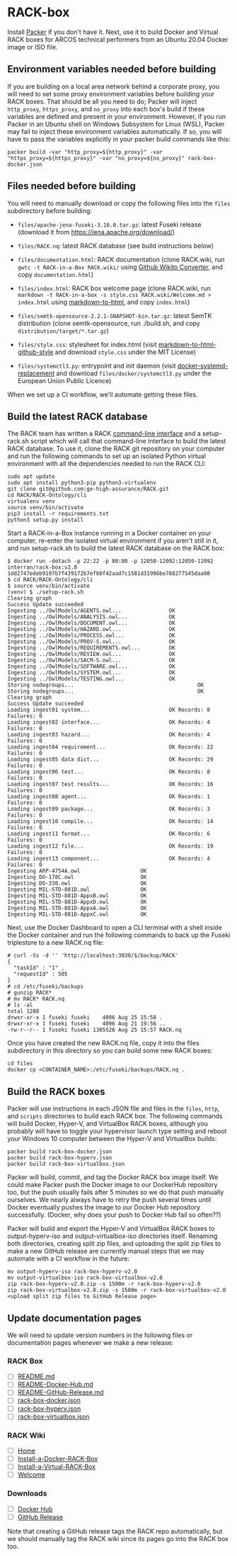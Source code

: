 # RACK-box

Install [Packer](https://www.packer.io/) if you don't have it.  Next,
use it to build Docker and Virtual RACK boxes for ARCOS technical
performers from an Ubuntu 20.04 Docker image or ISO file.

## Environment variables needed before building

If you are building on a local area network behind a corporate proxy,
you will need to set some proxy environment variables before building
your RACK boxes.  That should be all you need to do; Packer will
inject `http_proxy`, `https_proxy`, and `no_proxy` into each box's
build if these variables are defined and present in your environment.
However, if you run Packer in an Ubuntu shell on Windows Subsystem for
Linux (WSL), Packer may fail to inject these environment variables
automatically.  If so, you will have to pass the variables explicitly
in your packer build commands like this:

`packer build -var "http_proxy=${http_proxy}" -var "https_proxy=${https_proxy}" -var "no_proxy=${no_proxy}" rack-box-docker.json`

## Files needed before building

You will need to manually download or copy the following files into
the `files` subdirectory before building:

- `files/apache-jena-fuseki-3.16.0.tar.gz`: latest Fuseki release
  (download it from <https://jena.apache.org/download/>)

- `files/RACK.nq`: latest RACK database (see build instructions below)

- `files/documentation.html`: RACK documentation (clone RACK.wiki, run
  `gwtc -t RACK-in-a-Box RACK.wiki/` using [Github Wikito
  Converter](https://github.com/yakivmospan/github-wikito-converter),
  and copy `documentation.html`)

- `files/index.html`: RACK box welcome page (clone RACK.wiki, run
  `markdown -t RACK-in-a-box -s style.css RACK.wiki/Welcome.md >
  index.html` using
  [markdown-to-html](https://github.com/cwjohan/markdown-to-html), and
  copy `index.html`)

- `files/semtk-opensource-2.2.1-SNAPSHOT-bin.tar.gz`: latest SemTK
  distribution (clone semtk-opensource, run ./build.sh, and copy
  `distribution/target/*.tar.gz`)

- `files/style.css`: stylesheet for index.html (visit
  [markdown-to-html-github-style](https://github.com/KrauseFx/markdown-to-html-github-style)
  and download `style.css` under the MIT License)

- `files/systemctl3.py`: entrypoint and init daemon (visit
  [docker-systemd-replacement](https://github.com/gdraheim/docker-systemctl-replacement)
  and download `files/docker/systemctl3.py` under the European Union
  Public Licence)

When we set up a CI workflow, we'll automate getting these files.

## Build the latest RACK database

The RACK team has written a RACK [command-line
interface](https://github.com/ge-high-assurance/RACK/tree/master/RACK-Ontology/cli)
and a setup-rack.sh script which will call that command-line interface
to build the latest RACK database.  To use it, clone the RACK git
repository on your computer and run the following commands to set up
an isolated Python virtual environment with all the dependencies
needed to run the RACK CLI:

```shell
sudo apt update
sudo apt install python3-pip python3-virtualenv
git clone git@github.com:ge-high-assurance/RACK.git
cd RACK/RACK-Ontology/cli
virtualenv venv
source venv/bin/activate
pip3 install -r requirements.txt
python3 setup.py install
```

Start a RACK-in-a-Box instance running in a Docker container on your
computer, re-enter the isolated virtual environment if you aren't
still in it, and run setup-rack.sh to build the latest RACK database
on the RACK box:

```shell
$ docker run -detach -p 22:22 -p 80:80 -p 12050-12092:12050-12092 interran/rack-box:v2.0
1dd2747edeb9197b7f439172b7ef60f42aad7c1581d31996be788277545daa90
$ cd RACK/RACK-Ontology/cli
$ source venv/bin/activate
(venv) $ ./setup-rack.sh
Clearing graph
Success Update succeeded
Ingesting ../OwlModels/AGENTS.owl...               OK
Ingesting ../OwlModels/ANALYSIS.owl...             OK
Ingesting ../OwlModels/DOCUMENT.owl...             OK
Ingesting ../OwlModels/HAZARD.owl...               OK
Ingesting ../OwlModels/PROCESS.owl...              OK
Ingesting ../OwlModels/PROV-S.owl...               OK
Ingesting ../OwlModels/REQUIREMENTS.owl...         OK
Ingesting ../OwlModels/REVIEW.owl...               OK
Ingesting ../OwlModels/SACM-S.owl...               OK
Ingesting ../OwlModels/SOFTWARE.owl...             OK
Ingesting ../OwlModels/SYSTEM.owl...               OK
Ingesting ../OwlModels/TESTING.owl...              OK
Storing nodegroups...                                       OK
Storing nodegroups...                                       OK
Clearing graph
Success Update succeeded
Loading ingest01 system...                         OK Records: 8       Failures: 0
Loading ingest02 interface...                      OK Records: 4       Failures: 0
Loading ingest03 hazard...                         OK Records: 4       Failures: 0
Loading ingest04 requirement...                    OK Records: 22      Failures: 0
Loading ingest05 data dict...                      OK Records: 29      Failures: 0
Loading ingest06 test...                           OK Records: 8       Failures: 0
Loading ingest07 test results...                   OK Records: 16      Failures: 0
Loading ingest08 agent...                          OK Records: 1       Failures: 0
Loading ingest09 package...                        OK Records: 3       Failures: 0
Loading ingest10 compile...                        OK Records: 14      Failures: 0
Loading ingest11 format...                         OK Records: 6       Failures: 0
Loading ingest12 file...                           OK Records: 19      Failures: 0
Loading ingest13 component...                      OK Records: 4       Failures: 0
Ingesting ARP-4754A.owl                   OK
Ingesting DO-178C.owl                     OK
Ingesting DO-330.owl                      OK
Ingesting MIL-STD-881D.owl                OK
Ingesting MIL-STD-881D-AppxB.owl          OK
Ingesting MIL-STD-881D-AppxD.owl          OK
Ingesting MIL-STD-881D-AppxA.owl          OK
Ingesting MIL-STD-881D-AppxC.owl          OK
```

Next, use the Docker Dashboard to open a CLI terminal with a shell
inside the Docker container and run the following commands to back up
the Fuseki triplestore to a new RACK.nq file:

```shell
# curl -Ss -d '' 'http://localhost:3030/$/backup/RACK'
{
  "taskId" : "1" ,
  "requestId" : 505
}
# cd /etc/fuseki/backups
# gunzip RACK*
# mv RACK* RACK.nq
# ls -al
total 1288
drwxr-xr-x 1 fuseki fuseki    4096 Aug 25 15:58 .
drwxr-xr-x 1 fuseki fuseki    4096 Aug 21 19:56 ..
-rw-r--r-- 1 fuseki fuseki 1305526 Aug 25 15:57 RACK.nq
```

Once you have created the new RACK.nq file, copy it into the files
subdirectory in this directory so you can build some new RACK boxes:

```shell
cd files
docker cp <CONTAINER_NAME>:/etc/fuseki/backups/RACK.nq .
```

## Build the RACK boxes

Packer will use instructions in each JSON file and files in the
`files`, `http`, and `scripts` directories to build each RACK box.
The following commands will build Docker, Hyper-V, and VirtualBox RACK
boxes, although you probably will have to toggle your hypervisor
launch type setting and reboot your Windows 10 computer between the
Hyper-V and VirtualBox builds:

```shell
packer build rack-box-docker.json
packer build rack-box-hyperv.json
packer build rack-box-virtualbox.json
```

Packer will build, commit, and tag the Docker RACK box image itself.
We could make Packer push the Docker image to our DockerHub repository
too, but the push usually fails after 5 minutes so we do that push
manually ourselves.  We nearly always have to retry the push several
times until Docker eventually pushes the image to our Docker Hub
repository successfully.  (Docker, why does your push to Docker Hub
fail so often??)

Packer will build and export the Hyper-V and VirtualBox RACK boxes to
output-hyperv-iso and output-virtualbox-iso directories itself.
Renaming both directories, creating split zip files, and uploading the
split zip files to make a new GitHub release are currently manual
steps that we may automate with a CI workflow in the future:

```shell
mv output-hyperv-iso rack-box-hyperv-v2.0
mv output-virtualbox-iso rack-box-virtualbox-v2.0
zip rack-box-hyperv-v2.0.zip -s 1500m -r rack-box-hyperv-v2.0
zip rack-box-virtualbox-v2.0.zip -s 1500m -r rack-box-virtualbox-v2.0
<upload split zip files to GitHub Release page>
```

## Update documentation pages

We will need to update version numbers in the following files or
documentation pages whenever we make a new release:

### RACK Box

- [ ] [README.md](README.md)
- [ ] [README-Docker-Hub.md](README-Docker-Hub.md)
- [ ] [README-GitHub-Release.md](README-GitHub-Release.md)
- [ ] [rack-box-docker.json](rack-box-docker.json)
- [ ] [rack-box-hyperv.json](rack-box-hyperv.json)
- [ ] [rack-box-virtualbox.json](rack-box-virtualbox.json)

### RACK Wiki

- [ ] [Home](https://github.com/ge-high-assurance/RACK/wiki)
- [ ] [Install-a-Docker-RACK-Box](https://github.com/ge-high-assurance/RACK/wiki/Install-a-Docker-RACK-Box)
- [ ] [Install-a-Virtual-RACK-Box](https://github.com/ge-high-assurance/RACK/wiki/Install-a-Virtual-RACK-Box)
- [ ] [Welcome](https://github.com/ge-high-assurance/RACK/wiki/Welcome)

### Downloads

- [ ] [Docker Hub](https://hub.docker.com/repository/docker/interran/rack-box)
- [ ] [GitHub Release](https://github.com/ge-high-assurance/RACK/releases)

Note that creating a GitHub release tags the RACK repo automatically,
but we should manually tag the RACK wiki since its pages go into the
RACK box too.
